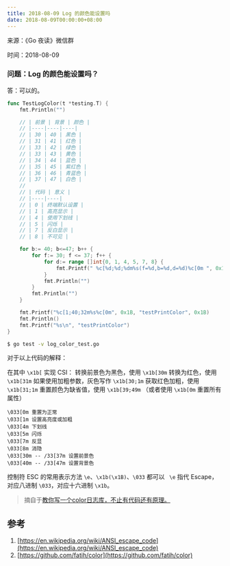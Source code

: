 ```yaml
---
title: 2018-08-09 Log 的颜色能设置吗
date: 2018-08-09T00:00:00+08:00
---
```

来源：《Go 夜读》微信群

时间：2018-08-09

### 问题：Log 的颜色能设置吗？

答：可以的。

```go
func TestLogColor(t *testing.T) {
	fmt.Println("")

	// | 前景 | 背景 | 颜色 |
	// |----|----|----|
	// | 30 | 40 | 黑色 |
	// | 31 | 41 | 红色 |
	// | 33 | 42 | 绿色 |
	// | 33 | 43 | 黄色 |
	// | 34 | 44 | 蓝色 |
	// | 35 | 45 | 紫红色 |
	// | 36 | 46 | 青蓝色 |
	// | 37 | 47 | 白色 |
	//
	// | 代码 | 意义 |
	// |----|----|
	// | 0 | 终端默认设置 |
	// | 1 | 高亮显示 |
	// | 4 | 使用下划线 |
	// | 5 | 闪烁 |
	// | 7 | 反白显示 |
	// | 8 | 不可见 |

	for b:= 40; b<=47; b++ {
		for f:= 30; f <= 37; f++ {
			for d:= range []int{0, 1, 4, 5, 7, 8} {
				fmt.Printf(" %c[%d;%d;%dm%s(f=%d,b=%d,d=%d)%c[0m ", 0x1B, d, b, f, "", f, b, d, 0x1B)
			}
			fmt.Println("")
		}
		fmt.Println("")
	}

	fmt.Printf("%c[1;40;32m%s%c[0m", 0x1B, "testPrintColor", 0x1B)
	fmt.Println()
	fmt.Printf("%s\n", "testPrintColor")
}
```

```sh
$ go test -v log_color_test.go
```

对于以上代码的解释：

在其中 `\x1b[` 实现 CSI： 
转换前景色为黑色，使用 `\x1b[30m` 
转换为红色，使用 `\x1b[31m` 
如果使用加粗参数，灰色写作 `\x1b[30;1m` 
获取红色加粗，使用 `\x1b[31;1m` 
重置颜色为缺省值，使用 `\x1b[39;49m` （或者使用 `\x1b[0m` 重置所有属性） 

```
\033[0m 重置为正常 
\033[1m 设置高亮度或加粗 
\033[4m 下划线 
\033[5m 闪烁 
\033[7m 反显 
\033[8m 消隐 
\033[30m -- /33[37m 设置前景色 
\033[40m -- /33[47m 设置背景色 
```

控制符 ESC 的常用表示方法 `\e`、`\x1b(\x1B)`、`\033` 都可以 `
\e` 指代 Escape，对应八进制 `\033`，对应十六进制 `\x1b`。

>摘自于[教你写一个color日志库，不止有代码还有原理。](https://www.zybuluo.com/aliasliyu4/note/612147)

## 参考

1. [https://en.wikipedia.org/wiki/ANSI_escape_code](https://en.wikipedia.org/wiki/ANSI_escape_code)
2. [https://github.com/fatih/color](https://github.com/fatih/color)
